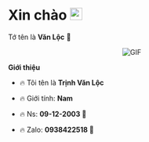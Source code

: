 <h1> Xin chào <img src="https://i.imgur.com/Z18AI4n.gif" width="25"></h1> 

Tớ tên là **Văn Lộc** 👻



<p align="center">
    <img align="center" alt="GIF" src="https://i.imgur.com/Z18AI4n.gif" />
</p> 



**Giới thiệu**



- 🔥 Tôi tên là **Trịnh Văn Lộc**

- 🔥 Giới tính: **Nam**

- 🔥 Ns: **09-12-2003 🍊**

- 🔥 Zalo: **0938422518 🍏**
